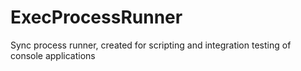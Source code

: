 # ExecProcessRunner
Sync process runner, created for scripting and integration testing of console applications
